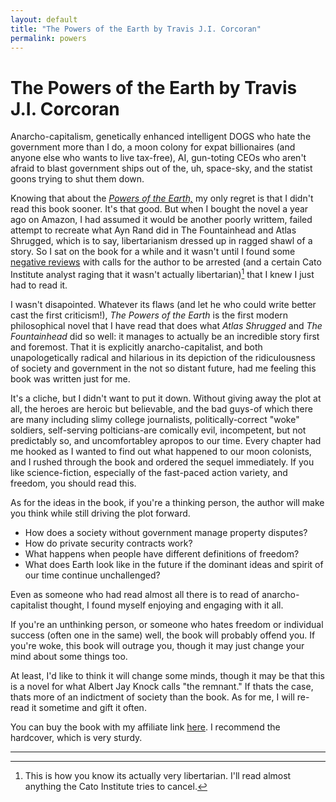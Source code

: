 ```yaml
---
layout: default
title: "The Powers of the Earth by Travis J.I. Corcoran"
permalink: powers
---
```


# The Powers of the Earth by Travis J.I. Corcoran

Anarcho-capitalism, genetically enhanced intelligent DOGS who hate the government more than I do, a moon colony for expat billionaires (and anyone else who wants to live tax-free), AI, gun-toting CEOs who aren't afraid to blast government ships out of the, uh, space-sky, and the statist goons trying to shut them down.

Knowing that about the *[Powers of the Earth,](https://www.amazon.com/Powers-Earth-Aristillus-Book-ebook/dp/B005JPPMS6)* my only regret is that I didn't read this book sooner. It's that good. But when I bought the novel a year ago on Amazon, I had assumed it would be another poorly writtem, failed attempt to recreate what Ayn Rand did in The Fountainhead and Atlas Shrugged, which is to say, 
libertarianism dressed up in ragged shawl of a story. So I sat on the book for a while and it wasn't until I found some [negative reviews](http://morlockpublishing.com/travis-j-i-corcoran/) with calls for the author to be arrested (and 
a certain Cato Institute analyst raging that it wasn't actually libertarian)[^1] that I knew I just had to read it.

I wasn't disapointed. Whatever its flaws (and let he who could write better cast the first criticism!), *The Powers of the Earth*
is the first modern philosophical novel that I have read that does what *Atlas Shrugged* and *The Fountainhead* did so well: it manages to actually be an incredible story first and foremost. That it is explicitly anarcho-capitalist, and both unapologetically radical and
hilarious in its depiction of the ridiculousness of society and government in the not so distant future, had me feeling this book was written just for me.

It's a cliche, but I didn't want to put it down. Without giving away the plot at all, the heroes are heroic but believable, and the bad guys-of which there are many including slimy college journalists, politically-correct "woke" soldiers, self-serving polticians-are comically evil, incompetent, but not predictably so, and uncomfortabley apropos to our time. Every chapter had me hooked as I wanted to find out what happened to our moon colonists, and I rushed through the book and ordered the sequel immediately.
If you like science-fiction, especially of the fast-paced action variety, and freedom, you should read this.

As for the ideas in the book, if you're a thinking person, the author will make you think while still driving the plot forward. 

- How does a society without government manage property disputes? 
- How do private security contracts work?
-  What happens when people have different definitions of freedom? 
-  What does Earth look like in the future if the dominant ideas and spirit of our time continue unchallenged? 

Even as someone who had read almost all there is to read of anarcho-capitalist thought, I
found myself enjoying and engaging with it all.

If you're an unthinking person, or someone who hates freedom or individual success (often one in the same) well, the book will probably offend you. If you're woke, this book will outrage you,
though it may just change your mind about some things too. 

At least, I'd like to think it will change some minds, though it may be that this is a novel for what Albert Jay Knock calls "the remnant." If thats the case, thats more of an indictment of society than the book. As for me, I will
re-read it sometime and gift it often.

You can buy the book with my affiliate link [here](https://www.amazon.com/Powers-Earth-Aristillus-Book-ebook/dp/B005JPPMS6). I recommend the hardcover, which is very sturdy.

---

[^1]: This is how you know its actually very libertarian. I'll read almost anything the Cato Institute tries to cancel.



